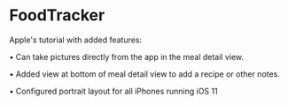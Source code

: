 # FoodTracker
Apple's tutorial with added features:

• Can take pictures directly from the app in the meal detail view.

• Added view at bottom of meal detail view to add a recipe or other notes.

• Configured portrait layout for all iPhones running iOS 11 

